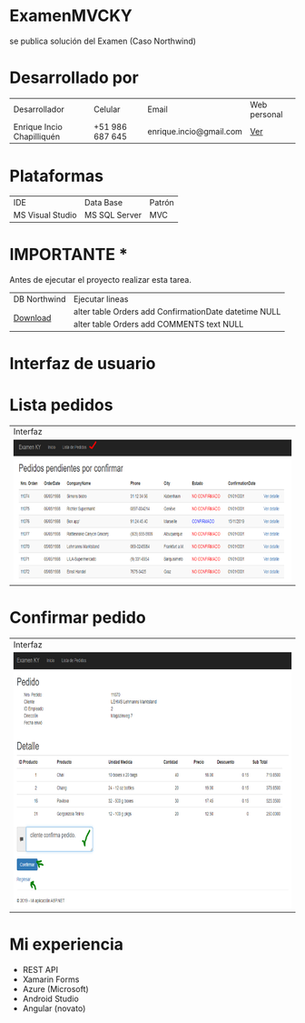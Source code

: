 # ExamenMVCKY
se publica solución del Examen (Caso Northwind)

# Desarrollado por

<table class="egt">
  <tr>
    <td>Desarrollador</td>
    <td>Celular</td>
    <td>Email</td>
    <td>Web personal</td>
  </tr>
  <tr>
    <td>Enrique Incio Chapilliquén</td>
    <td>+51 986 687 645</td>
    <td>enrique.incio@gmail.com</td>
    <td><a href="https://devenriqueincio.web.app/">Ver</a></td>
  </tr>
</table>

# Plataformas 

<table class="egt">
  <tr>
    <td>IDE</td>
    <td>Data Base</td>
    <td>Patrón</td>
  </tr>
  <tr>
    <td>MS Visual Studio</td>
    <td>MS SQL Server</td></td>
    <td>MVC</td></td>
  </tr>
</table>

# IMPORTANTE *
Antes de ejecutar el proyecto realizar esta tarea.

<table class="egt">
  <tr>
    <td>DB Northwind</td>
    <td>Ejecutar lineas</td>
  </tr>
  <tr>
    <td rowspan="2"><a href="https://github.com/Microsoft/sql-server-samples/tree/master/samples/databases/northwind-pubs/">Download</a></td>
    <td>alter table Orders add ConfirmationDate datetime NULL</td></tr>
    <tr><td>alter table Orders add COMMENTS text NULL</td>
  </tr>
</table>

# Interfaz de usuario

# Lista pedidos

<table class="egt">
  <tr>
    <td>Interfaz</td>
  </tr>
  <tr>
    <td><img src="https://github.com/eincioch/ExamenMVCKY/blob/master/img/listado.png" width="700" height="250"></td>
  </tr>
</table>

# Confirmar pedido

<table class="egt">
  <tr>
    <td>Interfaz</td>
  </tr>
  <tr>
    <td><img src="https://github.com/eincioch/ExamenMVCKY/blob/master/img/actualiza.png" width="700" height="450"></td>
  </tr>
</table>


# Mi experiencia

- REST API
- Xamarin Forms
- Azure (Microsoft)
- Android Studio
- Angular (novato)



